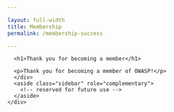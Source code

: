 ```yaml
---

layout: full-width
title: Membership
permalink: /membership-success

---
```



<div style="margin: 0px;">

  <div class="col-sidebar">
    <div class="main-wrapper" style="padding: 0px;">
      <div>

      <h1>Thank you for becoming a member</h1>

      <p>Thank you for becoming a member of OWASP!</p>
      </div>
      <aside class="sidebar" role="complementary">
        <!-- reserved for future use -->
      </aside>
    </div>
  </div>

</div>



